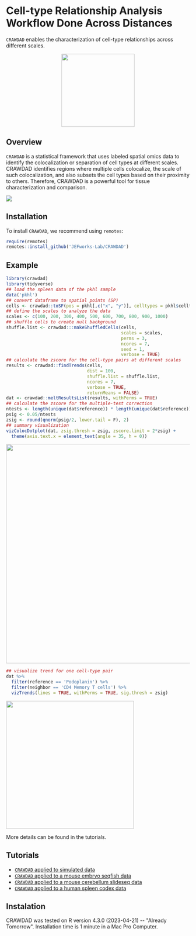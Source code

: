 # Cell-type Relationship Analysis Workflow Done Across Distances

`CRAWDAD` enables the characterization of cell-type relationships across different scales.

<p align="center">
  <img src="https://github.com/JEFworks/CRAWDAD/blob/main/docs/img/CRAWDAD_logo.png?raw=true" height="200"/>
</p>

## Overview

`CRAWDAD` is a statistical framework that uses labeled spatial omics data to identify the colocalization or separation of cell types at different scales. CRAWDAD identifies regions where multiple cells colocalize, the scale of such colocalization, and also subsets the cell types based on their proximity to others. Therefore, CRAWDAD is a powerful tool for tissue characterization and comparison.

<img src="https://github.com/JEFworks/CRAWDAD/blob/main/docs/img/CRAWDAD_workflow.png?raw=true"/>

## Installation

To install `CRAWDAD`, we recommend using `remotes`:

``` r
require(remotes)
remotes::install_github('JEFworks-Lab/CRAWDAD')
```

## Example

``` r
library(crawdad)
library(tidyverse)
## load the spleen data of the pkhl sample 
data('pkhl')
## convert dataframe to spatial points (SP)
cells <- crawdad::toSF(pos = pkhl[,c("x", "y")], celltypes = pkhl$celltypes)
## define the scales to analyze the data
scales <- c(100, 200, 300, 400, 500, 600, 700, 800, 900, 1000)
## shuffle cells to create null background
shuffle.list <- crawdad:::makeShuffledCells(cells,
                                            scales = scales,
                                            perms = 3,
                                            ncores = 7,
                                            seed = 1,
                                            verbose = TRUE)
## calculate the zscore for the cell-type pairs at different scales
results <- crawdad::findTrends(cells,
                               dist = 100,
                               shuffle.list = shuffle.list,
                               ncores = 7,
                               verbose = TRUE,
                               returnMeans = FALSE)
dat <- crawdad::meltResultsList(results, withPerms = TRUE)
## calculate the zscore for the multiple-test correction
ntests <- length(unique(dat$reference)) * length(unique(dat$reference))
psig <- 0.05/ntests
zsig <- round(qnorm(psig/2, lower.tail = F), 2)
## summary visualization
vizColocDotplot(dat, zsig.thresh = zsig, zscore.limit = 2*zsig) +
  theme(axis.text.x = element_text(angle = 35, h = 0))
```

<img src="https://github.com/JEFworks/CRAWDAD/blob/main/docs/img/coloc.png?raw=true" height="600"/>

``` r
## visualize trend for one cell-type pair
dat %>% 
  filter(reference == 'Podoplanin') %>% 
  filter(neighbor == 'CD4 Memory T cells') %>% 
  vizTrends(lines = TRUE, withPerms = TRUE, sig.thresh = zsig)
```

<img src="https://github.com/JEFworks/CRAWDAD/blob/main/docs/img/trend.png?raw=true" height="350"/>

More details can be found in the tutorials.

## Tutorials
- [`CRAWDAD` applied to simulated data](https://github.com/JEFworks/CRAWDAD/blob/main/docs/1_simulations.md)
- [`CRAWDAD` applied to a mouse embryo seqfish data](https://github.com/JEFworks/CRAWDAD/blob/main/docs/2_seqfish.md)
- [`CRAWDAD` applied to a mouse cerebellum slideseq data](https://github.com/JEFworks/CRAWDAD/blob/main/docs/2_slideseq.md)
- [`CRAWDAD` applied to a human spleen codex data](https://github.com/JEFworks/CRAWDAD/blob/main/docs/3_spleen.md)

## Instalation

CRAWDAD was tested on R version 4.3.0 (2023-04-21) -- "Already Tomorrow".
Installation time is 1 minute in a Mac Pro Computer.